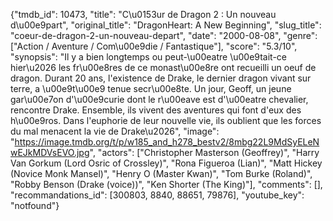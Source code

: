{"tmdb_id": 10473, "title": "C\u0153ur de Dragon 2 : Un nouveau d\u00e9part", "original_title": "DragonHeart: A New Beginning", "slug_title": "coeur-de-dragon-2-un-nouveau-depart", "date": "2000-08-08", "genre": ["Action / Aventure / Com\u00e9die / Fantastique"], "score": "5.3/10", "synopsis": "Il y a bien longtemps ou peut-\u00eatre \u00e9tait-ce hier\u2026 les fr\u00e8res de ce monast\u00e8re ont recueilli un oeuf de dragon. Durant 20 ans, l'existence de Drake, le dernier dragon vivant sur terre, a \u00e9t\u00e9 tenue secr\u00e8te. Un jour, Geoff, un jeune gar\u00e7on d'\u00e9curie dont le r\u00eave est d'\u00eatre chevalier, rencontre Drake. Ensemble, ils vivent des aventures qui font d'eux des h\u00e9ros. Dans l'euphorie de leur nouvelle vie, ils oublient que les forces du mal menacent la vie de Drake\u2026", "image": "https://image.tmdb.org/t/p/w185_and_h278_bestv2/8mbg22L9MdSyELeNwEJkMDVsEVO.jpg", "actors": ["Christopher Masterson (Geoffrey)", "Harry Van Gorkum (Lord Osric of Crossley)", "Rona Figueroa (Lian)", "Matt Hickey (Novice Monk Mansel)", "Henry O (Master Kwan)", "Tom Burke (Roland)", "Robby Benson (Drake (voice))", "Ken Shorter (The King)"], "comments": [], "recommandations_id": [300803, 8840, 88651, 79876], "youtube_key": "notfound"}